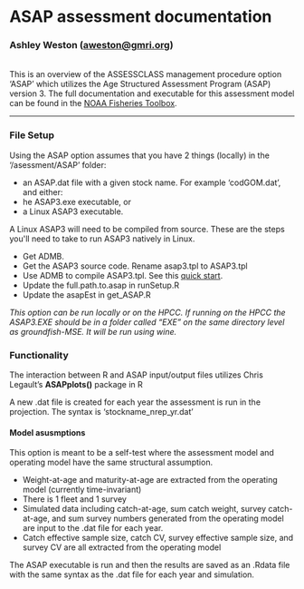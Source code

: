 
# ASAP assessment documentation
### Ashley Weston (aweston@gmri.org)

<br> This is an overview of the ASSESSCLASS management procedure option
‘ASAP’ which utilizes the Age Structured Assessment Program (ASAP)
version 3. The full documentation and executable for this assessment
model can be found in the [NOAA Fisheries
Toolbox](https://www.nefsc.noaa.gov/nft/ASAP.html).

------------------------------------------------------------------------

### File Setup

Using the ASAP option assumes that you have 2 things (locally) in the
‘/asessment/ASAP’ folder:

* an ASAP.dat file with a given stock name. For example ‘codGOM.dat’, and either:
* he ASAP3.exe executable, or  
* a Linux ASAP3 executable. 

A Linux ASAP3 will need to be compiled from source.  These are the steps you'll need to take to run ASAP3 natively in Linux.
* Get ADMB. 
* Get the ASAP3 source code. Rename asap3.tpl to ASAP3.tpl
*  Use ADMB to compile ASAP3.tpl. See this [quick start](https://www.admb-project.org/downloads/admb-12.3/QuickStartLinux.html).
*  Update the full.path.to.asap in runSetup.R
*  Update the asapEst in get_ASAP.R


*This option can be run locally or on the HPCC. If running on the HPCC
the ASAP3.EXE should be in a folder called “EXE” on the same directory
level as groundfish-MSE.  It will be run using wine.*

### Functionality

The interaction between R and ASAP input/output files utilizes Chris
Legault’s **ASAPplots()** package in R

A new .dat file is created for each year the assessment is run in the
projection. The syntax is ‘stockname\_nrep\_yr.dat’

#### Model asusmptions

This option is meant to be a self-test where the assessment model and
operating model have the same structural assumption.

-   Weight-at-age and maturity-at-age are extracted from the operating
    model (currently time-invariant)
-   There is 1 fleet and 1 survey
-   Simulated data including catch-at-age, sum catch weight, survey
    catch-at-age, and sum survey numbers generated from the operating
    model are input to the .dat file for each year.
-   Catch effective sample size, catch CV, survey effective sample size,
    and survey CV are all extracted from the operating model

The ASAP executable is run and then the results are saved as an .Rdata
file with the same syntax as the .dat file for each year and simulation.


